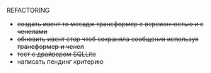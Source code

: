 REFACTORING

- ~~создать ивент то месадж трансформер с версионностью и с ченелами~~
- ~~обновить ивент стор чтоб сохраняла сообщения используя трансформер и ченел~~
- ~~тест с драйвером SQLLite~~
- написать пендинг критерию